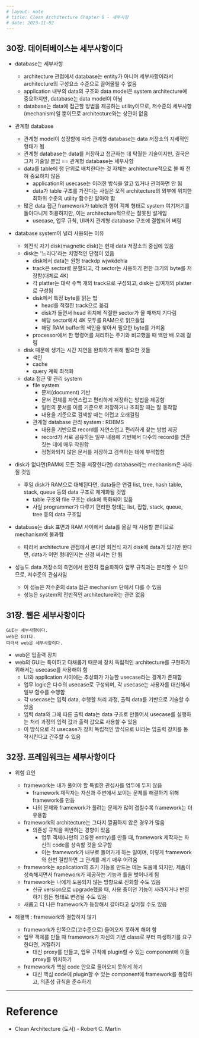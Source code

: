 ```yaml
---
# layout: note
# title: Clean Architecture Chapter 6 - 세부사항
# date: 2023-11-02
---
```





## 30장. 데이터베이스는 세부사항이다

- database는 세부사항
    - architecture 관점에서 database는 entity가 아니며 세부사항이라서 architecture의 구성요소 수준으로 끌어올릴 수 없음
    - appilcation 내부의 data의 구조와 data model은 system architecture에 중요하지만, database는 data model이 아님
    - database는 data에 접근할 방법을 제공하는 utility이므로, 저수준의 세부사항(mechanism)일 뿐이므로 architecture와는 상관이 없음

- 관계형 database
    - 관계형 model이 성장함에 따라 관계형 database는 data 저장소의 지배적인 형태가 됨
    - 관계형 database는 data를 저장하고 접근하는 데 탁월한 기술이지만, 결국은 그저 기술일 뿐임 == 관계형 database는 세부사항
    - data를 table에 행 단위로 배치한다는 것 자체는 architecture적으로 볼 때 전혀 중요하지 않음
        - application의 usecase는 이러한 방식을 알고 있거나 관여하면 안 됨
        - data가 table 구조를 가진다는 사실은 오직 architecture의 외부에 위치한 최하위 수준의 utility 함수만 알아야 함
    - 많은 data 접근 framework가 table과 행이 객체 형태로 system 여기저기를 돌아다니게 허용하지만, 이는 architecture적으로는 잘못된 설계임
        - usecase, 업무 규칙, UI까지 관계형 database 구조에 결합되어 버림

- database system이 널리 사용되는 이유
    - 회전식 자기 disk(magnetic disk)는 현재 data 저장소의 중심에 있음
    - disk는 '느리다'라는 치명적인 단점이 있음
        - disk에서 data는 원형 trackdp wjwkdehla
        - track은 sector로 분할되고, 각 sector는 사용하기 편한 크기의 byte를 저장함(대체로 4K)
        - 각 platter는 대략 수백 개의 track으로 구성되고, disk는 십여개의 platter로 구성됨
        - disk에서 특정 byte를 읽는 법
            - head를 적절한 track으로 옮김
            - disk가 돌면서 head 위치에 적절한 sector가 올 때까지 기다림
            - 해당 sector에서 4K 모두를 RAM으로 읽으들임
            - 해당 RAM buffer의 색인을 찾아서 필요한 byte를 가져옴
        - processor에서 한 명령어를 처리하는 주기와 비교했을 때 백만 배 오래 걸림
    - disk 때문에 생기는 시간 지연을 완화하기 위해 필요한 것들
        - 색인
        - cache
        - query 계획 최적화
    - data 접근 및 관리 system
        - file system
            - 문서(document) 기반
            - 문서 전체를 자연스럽고 편리하게 저장하는 방법을 제공함
            - 일련의 문서를 이름 기준으로 저장하거나 조회할 때는 잘 동작함
            - 내용을 기준으로 검색할 때는 어렵고 오래걸림
        - 관계형 database 관리 system : RDBMS
            - 내용을 기반으로 record를 자연스업고 편리하게 찾는 방법 제공
            - record가 서로 공유하는 일부 내용에 기반해서 다수의 record를 연관 짓는 데에 매우 작원함
            - 정형화되지 않은 문서를 저장하고 검색하는 데에 부적합함

- disk가 없다면(RAM에 모든 것을 저장한다면) database라는 mechanism은 사라질 것임
    - 후일 disk가 RAM으로 대체된다면, data들은 연결 list, tree, hash table, stack, queue 등의 data 구조로 체계화될 것임
        - table 구조와 file 구조는 disk에 특화되어 있음
        - 사실 programmer가 다루기 편리한 형태는 list, 집합, stack, queue, tree 등의 data 구조임

- database는 disk 표면과 RAM 사이에서 data를 옮길 때 사용할 뿐이므로 mechanism에 불과함
    - 따라서 architecture 관점에서 본다면 회전식 자기 disk에 data가 있기만 한다면, data가 어떤 형태인지는 신경 써서는 안 됨

- 성능도 data 저장소의 측면에서 완전히 캡슐화하여 업무 규칙과는 분리할 수 있으므로, 저수준의 관심사임
    - 이 성능은 저수준의 data 접근 mechanism 단에서 다룰 수 있음
    - 성능은 system의 전반적인 architecture와는 관련 없음


## 31장. 웹은 세부사항이다

```
GUI는 세부사항이다.
web은 GUI다.
따라서 web은 세부사항이다.
```
- web은 입출력 장치
- web의 GUI는 특이하고 다채롭기 때문에 장치 독립적인 architecture를 구현하기 위해서는 usecase를 사용해야 함
    - UI와 application 사이에는 추상화가 가능한 usecase라는 경계가 존재함
    - 업무 logic은 다수의 usecase로 구성되며, 각 usecase는 사용자를 대신해서 일부 함수를 수행함
    - 각 usecase는 입력 data, 수행할 처리 과정, 출력 data를 기반으로 기술할 수 있음
    - 입력 data와 그에 따른 출력 data는 data 구조로 만들어서 usecase를 실행하는 처리 과정의 입력 값과 출력 값으로 사용할 수 있음
    - 이 방식으로 각 usecase가 장치 독립적인 방식으로 UI라는 입출력 장치를 동작시킨다고 간주할 수 있음


## 32장. 프레임워크는 세부사항이다

- 위험 요인
    - framework는 내가 풀어야 할 특별한 관심사를 염두에 두지 않음
        - framework 제작자는 자신과 주변에서 보이는 문제를 해결하기 위해 framework를 만듬
        - 나의 문제와 framework가 풀려는 문제가 많이 겹칠수록 framework는 더 유용함
    - framework의 architecture는 그다지 깔끔하지 않은 경우가 많음
        - 의존성 규칙을 위반하는 경향이 있음
            - 업무 객체(나만의 고유한 entity)를 만들 때, framework 제작자는 자신의 code를 상속할 것을 요구함
            - 이는 framework가 내부로 들어가게 하는 일이며, 이렇게 framework와 한번 결합하면 그 관계를 깨기 매우 어려움
    - framework는 application의 초기 기능을 만드는 데는 도움에 되지만, 제품이 성숙해지면서 framework가 제공하는 기능과 틀을 벗어나게 됨
    - framework는 나에게 도움되지 않는 방향으로 진화할 수도 있음
        - 신규 version으로 upgrade했을 때, 사용 중이던 기능이 사라지거나 반영하기 힘든 형태로 변경될 수도 있음
    - 새롭고 더 나은 framework가 등장해서 갈아타고 싶어질 수도 있음

- 해결책 : framework와 결합하지 않기
    - framework가 안쪽으로(고수준으로) 들어오지 못하게 해야 함
    - 업무 객체를 만들 때 framework가 자신의 기반 class로 부터 파생하기를 요구한다면, 거절하기
        - 대신 proxy를 만들고, 업무 규칙에 plugin할 수 있는 component에 이들 proxy를 위치하기
    - framework가 핵심 code 안으로 들어오지 못하게 하기
        - 대신 핵심 code에 plugin할 수 있는 component에 framework를 통합하고, 의존성 규칙을 준수하기




---




# Reference

- Clean Architecture (도서) - Robert C. Martin
